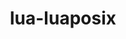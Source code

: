---
title: "lua-luaposix"
layout: cache
categories: [package, develop-2023-12-03]
meta: {"versions": ["36.1"], "compilers": ["cce@=15.0.1", "gcc@=11.4.0", "gcc@=7.3.1", "gcc@=7.5.0", "gcc@=9.4.0", "oneapi@=2023.2.0"], "oss": ["amzn2", "rhel8", "ubuntu18.04", "ubuntu20.04", "ubuntu22.04"], "platforms": ["linux"], "targets": ["aarch64", "neoverse_n1", "neoverse_v1", "ppc64le", "x86_64_v3", "zen4"], "stacks": ["aws-isc", "aws-isc-aarch64", "e4s", "e4s-cray-rhel", "e4s-neoverse_v1", "e4s-oneapi", "e4s-power", "radiuss", "root", "tutorial"], "num_specs": 10, "num_specs_by_stack": {"aws-isc-aarch64": 2, "root": 10, "aws-isc": 1, "e4s-cray-rhel": 1, "radiuss": 1, "e4s-neoverse_v1": 1, "e4s-power": 1, "e4s": 1, "e4s-oneapi": 1, "tutorial": 1}}
spec_details: [{"hash": "p2vm7gnjvd3espxfxf4xhgheqzavcpr3", "compiler": "gcc@=7.3.1", "versions": ["36.1"], "os": "amzn2", "platform": "linux", "target": "aarch64", "variants": ["build_system=lua"], "stacks": ["aws-isc-aarch64", "root"], "size": "-", "tarball": "https://binaries.spack.io/releases/develop-2023-12-03/build_cache/linux-amzn2-aarch64/gcc-7.3.1/lua-luaposix-36.1/linux-amzn2-aarch64-gcc-7.3.1-lua-luaposix-36.1-p2vm7gnjvd3espxfxf4xhgheqzavcpr3.spack"}, {"hash": "62v65j52thwfpic7yg7pjwzewvfvw6ou", "compiler": "gcc@=7.3.1", "versions": ["36.1"], "os": "amzn2", "platform": "linux", "target": "neoverse_n1", "variants": ["build_system=lua"], "stacks": ["aws-isc-aarch64", "root"], "size": "-", "tarball": "https://binaries.spack.io/releases/develop-2023-12-03/build_cache/linux-amzn2-neoverse_n1/gcc-7.3.1/lua-luaposix-36.1/linux-amzn2-neoverse_n1-gcc-7.3.1-lua-luaposix-36.1-62v65j52thwfpic7yg7pjwzewvfvw6ou.spack"}, {"hash": "g3hfmug4qnix3jiemtvzfis76mdofcua", "compiler": "gcc@=7.3.1", "versions": ["36.1"], "os": "amzn2", "platform": "linux", "target": "x86_64_v3", "variants": ["build_system=lua"], "stacks": ["aws-isc", "root"], "size": "-", "tarball": "https://binaries.spack.io/releases/develop-2023-12-03/build_cache/linux-amzn2-x86_64_v3/gcc-7.3.1/lua-luaposix-36.1/linux-amzn2-x86_64_v3-gcc-7.3.1-lua-luaposix-36.1-g3hfmug4qnix3jiemtvzfis76mdofcua.spack"}, {"hash": "su5f47eldhcp3qd6yoc4h6bv7cqugomk", "compiler": "cce@=15.0.1", "versions": ["36.1"], "os": "rhel8", "platform": "linux", "target": "zen4", "variants": ["build_system=lua"], "stacks": ["root", "e4s-cray-rhel"], "size": "-", "tarball": "https://binaries.spack.io/releases/develop-2023-12-03/build_cache/linux-rhel8-zen4/cce-15.0.1/lua-luaposix-36.1/linux-rhel8-zen4-cce-15.0.1-lua-luaposix-36.1-su5f47eldhcp3qd6yoc4h6bv7cqugomk.spack"}, {"hash": "jkv6bjpyka7rhi7ljcru2gmni2p54bps", "compiler": "gcc@=7.5.0", "versions": ["36.1"], "os": "ubuntu18.04", "platform": "linux", "target": "x86_64_v3", "variants": ["build_system=lua"], "stacks": ["radiuss", "root"], "size": "-", "tarball": "https://binaries.spack.io/releases/develop-2023-12-03/build_cache/linux-ubuntu18.04-x86_64_v3/gcc-7.5.0/lua-luaposix-36.1/linux-ubuntu18.04-x86_64_v3-gcc-7.5.0-lua-luaposix-36.1-jkv6bjpyka7rhi7ljcru2gmni2p54bps.spack"}, {"hash": "2hunsvoeh3yuecu62djt3gzshapllqcx", "compiler": "gcc@=11.4.0", "versions": ["36.1"], "os": "ubuntu20.04", "platform": "linux", "target": "neoverse_v1", "variants": ["build_system=lua"], "stacks": ["root", "e4s-neoverse_v1"], "size": "-", "tarball": "https://binaries.spack.io/releases/develop-2023-12-03/build_cache/linux-ubuntu20.04-neoverse_v1/gcc-11.4.0/lua-luaposix-36.1/linux-ubuntu20.04-neoverse_v1-gcc-11.4.0-lua-luaposix-36.1-2hunsvoeh3yuecu62djt3gzshapllqcx.spack"}, {"hash": "ugfptwrscvxkg4fuxb7d4p5jp7ykv5ga", "compiler": "gcc@=9.4.0", "versions": ["36.1"], "os": "ubuntu20.04", "platform": "linux", "target": "ppc64le", "variants": ["build_system=lua"], "stacks": ["root", "e4s-power"], "size": "-", "tarball": "https://binaries.spack.io/releases/develop-2023-12-03/build_cache/linux-ubuntu20.04-ppc64le/gcc-9.4.0/lua-luaposix-36.1/linux-ubuntu20.04-ppc64le-gcc-9.4.0-lua-luaposix-36.1-ugfptwrscvxkg4fuxb7d4p5jp7ykv5ga.spack"}, {"hash": "j4ulgt4uuthxrllu77e3on3pz2ywzwyh", "compiler": "gcc@=11.4.0", "versions": ["36.1"], "os": "ubuntu20.04", "platform": "linux", "target": "x86_64_v3", "variants": ["build_system=lua"], "stacks": ["root", "e4s"], "size": "-", "tarball": "https://binaries.spack.io/releases/develop-2023-12-03/build_cache/linux-ubuntu20.04-x86_64_v3/gcc-11.4.0/lua-luaposix-36.1/linux-ubuntu20.04-x86_64_v3-gcc-11.4.0-lua-luaposix-36.1-j4ulgt4uuthxrllu77e3on3pz2ywzwyh.spack"}, {"hash": "vdqi7vqgmojciwrmf5kd3jawltcraido", "compiler": "oneapi@=2023.2.0", "versions": ["36.1"], "os": "ubuntu20.04", "platform": "linux", "target": "x86_64_v3", "variants": ["build_system=lua"], "stacks": ["root", "e4s-oneapi"], "size": "-", "tarball": "https://binaries.spack.io/releases/develop-2023-12-03/build_cache/linux-ubuntu20.04-x86_64_v3/oneapi-2023.2.0/lua-luaposix-36.1/linux-ubuntu20.04-x86_64_v3-oneapi-2023.2.0-lua-luaposix-36.1-vdqi7vqgmojciwrmf5kd3jawltcraido.spack"}, {"hash": "am3ksrn664wapda3ha27lycfhf6ugzvv", "compiler": "gcc@=11.4.0", "versions": ["36.1"], "os": "ubuntu22.04", "platform": "linux", "target": "x86_64_v3", "variants": ["build_system=lua"], "stacks": ["root", "tutorial"], "size": "-", "tarball": "https://binaries.spack.io/releases/develop-2023-12-03/build_cache/linux-ubuntu22.04-x86_64_v3/gcc-11.4.0/lua-luaposix-36.1/linux-ubuntu22.04-x86_64_v3-gcc-11.4.0-lua-luaposix-36.1-am3ksrn664wapda3ha27lycfhf6ugzvv.spack"}]
---